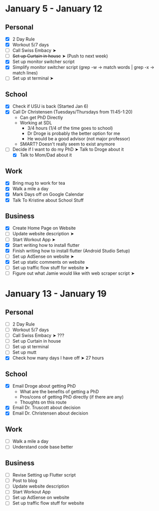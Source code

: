 # January 5 - January 12
## Personal
- [X] 2 Day Rule 
- [X] Workout 5/7 days 
- [ ] Call Swiss Embacy ➤
- [ ] ~~Set up Curtain in house~~ ➤ (Push to next week)
- [X] Set up monitor switcher script
- [X] Simplify monitor switcher script (grep -w -> match words | grep -x -> match lines)
- [ ] Set up st terminal ➤

## School
- [X] Check if USU is back (Started Jan 6)
- [X] Call Dr Christensen (Tuesdays/Thursdays from 11:45-1:20)
    * Can get PhD Directly
    * Working at SDL
        * 3/4 hours (1/4 of the time goes to school)
        * Dr Droge is probably the better option for me
        * He would be a good advisor (not major professor)
    * SMART? Doesn't really seem to exist anymore
- [ ] Decide if I want to do my PhD ➤ Talk to Droge about it
    - [X] Talk to Mom/Dad about it

## Work 
- [X] Bring mug to work for tea
- [X] Walk a mile a day
- [X] Mark Days off on Google Calendar
- [X] Talk To Kristine about School Stuff

## Business 
- [X] Create Home Page on Website
- [ ] Update website description ➤
- [ ] Start Workout App ➤
- [X] Start writing how to install flutter 
- [X] Finish writing how to install flutter (Android Studio Setup) 
- [ ] Set up AdSense on website ➤
- [X] Set up static comments on website 
- [ ] Set up traffic flow stuff for website ➤
- [ ] Figure out what Jamie would like with web scraper script ➤

# January 13 - January 19
## Personal
- [ ] 2 Day Rule 
- [ ] Workout 5/7 days 
- [ ] Call Swiss Embacy ➤ ???
- [ ] Set up Curtain in house 
- [ ] Set up st terminal
- [ ] Set up mutt
- [X] Check how many days I have off ➤ 27 hours

## School
- [X] Email Droge about getting PhD
	* What are the benefits of getting a PhD 
	* Pros/cons of getting PhD directly (if there are any)
	* Thoughts on this route 
- [X] Email Dr. Truscott about decision
- [X] Email Dr. Christensen about decision

## Work 
- [ ] Walk a mile a day
- [ ] Understand code base better

## Business
- [ ] Revise Setting up Flutter script
- [ ] Post to blog
- [ ] Update website description
- [ ] Start Workout App
- [ ] Set up AdSense on website
- [ ] Set up traffic flow stuff for website
